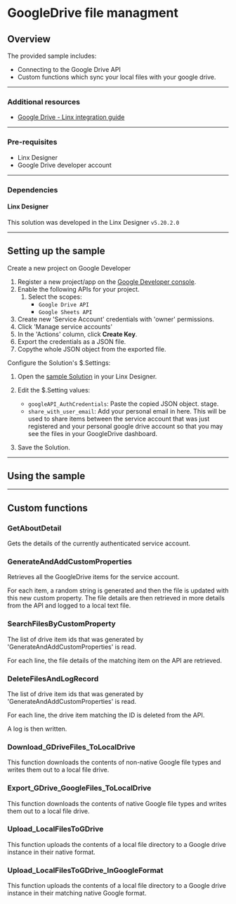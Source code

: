 # GoogleDrive file managment

## Overview

The provided sample includes:

- Connecting to the Google Drive API
- Custom functions which sync your local files with your google drive.

---

### Additional resources

- [Google Drive - Linx integration guide](https://linx.software/docs/guides/googleapis/)

---

### Pre-requisites

- Linx Designer
- Google Drive developer account

---

### Dependencies

#### Linx Designer

This solution was developed in the Linx Designer `v5.20.2.0`

---

## Setting up the sample

Create a new project on Google Developer

1. Register a new project/app on the [Google Developer console](https://console.developers.google.com/).
1. Enable the following APIs for your project.
   1. Select the scopes:
      - `Google Drive API`
      - `Google Sheets API`
1. Create new 'Service Account' credentials with 'owner' permissions.
1. Click 'Manage service accounts'
1. In the 'Actions' column, click **Create Key**.
1. Export the credentials as a JSON file.
1. Copythe whole JSON object from the exported file.

Configure the Solution's $.Settings:

1. Open the [sample Solution](Solution.lsoz) in your Linx Designer.
1. Edit the $.Setting values:

   - `googleAPI_AuthCredentials`: Paste the copied JSON object.
     stage.
   - `share_with_user_email`: Add your personal email in here. This will be used to share items between the service account that was just registered and your personal google drive account so that you may see the files in your GoogleDrive dashboard.

1. Save the Solution.

---

## Using the sample

---

## Custom functions

### GetAboutDetail

Gets the details of the currently authenticated service account.

### GenerateAndAddCustomProperties

Retrieves all the GoogleDrive items for the service account.

For each item, a random string is generated and then the file is updated with this new custom property. The file details are then retrieved in more details from the API and logged to a local text file.

### SearchFilesByCustomProperty

The list of drive item ids that was generated by 'GenerateAndAddCustomProperties' is read.

For each line, the file details of the matching item on the API are retrieved.

### DeleteFilesAndLogRecord

The list of drive item ids that was generated by 'GenerateAndAddCustomProperties' is read.

For each line, the drive item matching the ID is deleted from the API.

A log is then written.

### Download_GDriveFiles_ToLocalDrive

This function downloads the contents of non-native Google file types and writes them out to a local file drive.

### Export_GDrive_GoogleFiles_ToLocalDrive

This function downloads the contents of native Google file types and writes them out to a local file drive.

### Upload_LocalFilesToGDrive

This function uploads the contents of a local file directory to a Google drive instance in their native format.

### Upload_LocalFilesToGDrive_InGoogleFormat

This function uploads the contents of a local file directory to a Google drive instance in their matching native Google format.
